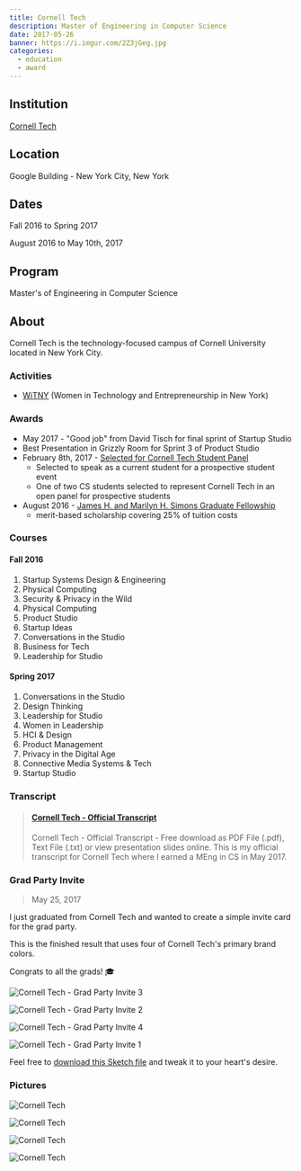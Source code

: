 ```yaml
---
title: Cornell Tech
description: Master of Engineering in Computer Science
date: 2017-05-26
banner: https://i.imgur.com/2Z3jGeg.jpg
categories:
  - education
  - award
---
```


## Institution

[Cornell Tech](https://tech.cornell.edu)

## Location

Google Building - New York City, New York

## Dates

Fall 2016 to Spring 2017

August 2016 to May 10th, 2017

## Program

Master's of Engineering in Computer Science

## About

Cornell Tech is the technology-focused campus of Cornell University located in New York City.

### Activities

- [WiTNY](https://tech.cornell.edu/impact/witny) (Women in Technology and Entrepreneurship in New York)

### Awards

- May 2017 - "Good job" from David Tisch for final sprint of Startup Studio
- Best Presentation in Grizzly Room for Sprint 3 of Product Studio
- February 8th, 2017 - [Selected for Cornell Tech Student Panel](https://tech.cornell.edu/admissions/visit-us)
  - Selected to speak as a current student for a prospective student event
  - One of two CS students selected to represent Cornell Tech in an open panel for prospective students
- August 2016 - [James H. and Marilyn H. Simons Graduate Fellowship](https://news.cornell.edu/stories/2013/02/new-graduate-fellowship-supports-cornell-tech)
  - merit-based scholarship covering 25% of tuition costs

### Courses

#### Fall 2016

1.  Startup Systems Design & Engineering
2.  Physical Computing
3.  Security & Privacy in the Wild
4.  Physical Computing
5.  Product Studio
6.  Startup Ideas
7.  Conversations in the Studio
8.  Business for Tech
9.  Leadership for Studio

#### Spring 2017

1.  Conversations in the Studio
2.  Design Thinking
3.  Leadership for Studio
4.  Women in Leadership
5.  HCI & Design
6.  Product Management
7.  Privacy in the Digital Age
8.  Connective Media Systems & Tech
9.  Startup Studio

### Transcript

<blockquote class="embedly-card"><h4><a href="https://www.scribd.com/document/349468859/Cornell-Tech-Official-Transcript">Cornell Tech - Official Transcript</a></h4><p>Cornell Tech - Official Transcript - Free download as PDF File (.pdf), Text File (.txt) or view presentation slides online. This is my official transcript for Cornell Tech where I earned a MEng in CS in May 2017.</p></blockquote>
<script async src="//cdn.embedly.com/widgets/platform.js" charset="UTF-8"></script>

### Grad Party Invite

> May 25, 2017

I just graduated from Cornell Tech and wanted to create a simple invite card for the grad party.

This is the finished result that uses four of Cornell Tech's primary brand colors.

Congrats to all the grads! 🎓

![Cornell Tech - Grad Party Invite 3](https://i.imgur.com/FpouuFo.png)

![Cornell Tech - Grad Party Invite 2](https://i.imgur.com/nuoFimW.png)

![Cornell Tech - Grad Party Invite 4](https://i.imgur.com/tX39x1r.png)

![Cornell Tech - Grad Party Invite 1](https://i.imgur.com/qIJKAqf.png)

Feel free to [download this Sketch file](https://github.com/fvcproductions/sketch/blob/master/grad-party-invite.sketch) and tweak it to your heart's desire.

### Pictures

![Cornell Tech](https://lh3.googleusercontent.com/3D1rWNd_eHiC5volrMg2BL6t-OXwz4s6GBmIZEFKehvgZdanvU13J6F29gDKDwnC7aDEBfx-232xFhonnjiCXywucGoLJwDX6ed5I36YWWvQ122UUmudCQHg98CCMmipCxU5Iu_wfyxy8Klu55HWbNiMLty9DN3zPz_V0_sjVkyT_oN1IgLnKrvL4lAgFvITZJsdB_a_FERIsof39sncHoqpcb4x7MoRSEDfpf8JkJ89JQ-8WDOILWtrJ_D2LApS-9qZtrjxISaYjdKUDlYTvti7K3t7ve6G3J83VTwVSep7ik95a7fo-HCnOHaqoBDVhb3QFZkz-Kd1MFkW-Jq6Slse5zyaPG1dbrgvfQ4d2dppfqVRrF2lYVqzIGQ_OXPa3XXI69TvkM91I8zupa-DgKI_HMQbKDfgyJRI5BnFcXYqBKcTf0PW_WKTzlFUsoMPY6Mkq3z6S3LPnd6TufB4_wYs4EL37-hq-qUB7Nmd1MPrvC_mWTe00JVOLK-7NHAhAZb7FYh_G7UXwhmIQ3mQNpmS0EauTcPttXhPPEgcvmyW2RNlz-PdwexvDq9Kc4muhFsPWLeoqUcQw5UBcdLz1TEFH2_El0m0PR85StW1xTSWV6EeyKA1662-qeb3lzdj=w1227-h920-no)

![Cornell Tech](https://lh3.googleusercontent.com/2kNQkCGlayyczCCm6DdFppOZdS7lAmf5JiYp3PML-1ZEsWyEoF4TN4kgKZR9jtniJ903mmlO4y5IH6FpiEUSbfV15mHKl8m63mS-jux_7TOFSgii7mAGmma5t-ITxPYHjEnTmHdVsY1z8pzCYshpp1svghuALeEopHx9taMhQ1xSm4Tv7GbBtubprv4-bWnDhBuwFod_oc6N9D6Z1THyxTtyOoKFPORmajl277g_RuKJg_a35UbglysrLSvWx4l9i0ZdCUXxkj4MaY3CQ-Ac9cQuCbSmlZJtXkWrrvujwImTIrxIp1B5rlLLmxxBENQln9WFDOb3strMuz-9HpUv3Ue-Vzox__WklTOhekQFnSWTytaec_K6T3enzNDEDLTS1fC93Jnr9vQp2odpNKnQ-aQLLiSrEH_t0hIfRlIo_h4fb6Js6iPOjpiYKuURFl7YhSNttkSZ5KUbSlHV1BG1uRR5Q0FF6Psx60c-IStDXDkDVPIA07q5OoUZxYcRj5XE22tAhhD7AvGvKazSPoWAs9c4RlGoS8bIJBCTPH-3D_QniEqnStYQFhkQwU504DGzfc2YG1TBdN2Cp-ddWCZRaq0Mg3XXZJaKvWW8IF880YXZDY-vSu3NIJJFHfeYD7jN=w1280-h854-no)

![Cornell Tech](https://lh3.googleusercontent.com/bJwQnxkcK5nX7bq4yuSlpsUFeqhT48GIn_QxRCQ3Kimy1BPVqpfekKyvsIVk-gtOi9PtwRViFx0Ef4cEwkbwTecIhLOLYsoTWLqY59g20uofCvxUVuQm030f_040VJI1Kt6wXvT7dhMMWgtUglbxHVuCFb6_Y6NJ6QX-Z-d1853CT3E-uD11XdVI-mAWbnByLlt1pHkv5hkKfFgud9Rb_tggZ6wTkRVVNinoVw40rkHWLidTYv0kY-16puEmHp4WyTtOjCDZQthz7RtmQECVguIfJOQSZ1lLAT0HU-_Ctlbkz69E1Nak6mfu8TKuK3f3Nsm_tqxog_VxiVpXa4BSVieAPNEL-GRFE-CCKaCS4F0jzHTb-ckM5pPavE6FZ5Qyyv8pjgtquYDUiCrNshkouszDAMqGwA8P_JBlPFpaUrq1GjYg0eTGDNCSSKmtGJQjbE6clBd8N1v0kcmh_NBNc0xF2uP0kpqCzJQUirHdYOHwvO8n-RwVtDydS73iMAd2I-1WeLoApNv_q9spiDmpCOSVSaoMoV8QyWJuUKl8M2FyDYaH2A6iLHgVBaeX4ymDnGDETs9Rmw7Y5uh1C332OzdiExFEtjwX3uk6QyUFZEZ9c5GIcc404yD4XW_LlIla=w1227-h921-no)

![Cornell Tech](https://lh3.googleusercontent.com/-7QKLWkkHH8eWhEdtzty9nCkf2uI0WymGDNqcBoEeOvJgzn6FCaLF9hmCoTEVjjKoAMmZ3vuPSO2n_tBsb0-95fdJ53475sAY51VzziZgPHiLbrh38lNDHexEtye2JnDp6PAot5uC3EylFhcKAdFOzwJEnav3SnoP3va4MMiMSU5An4pbrV3f0jA9waCle6_6-cOMhjWTV2mA0ZLKc-_j1tyF3u4hGIUFMB7dpY-eGLfKrJK7bBVGARdMlvHygx1rXIpbRkIKy65_qhSvT8AhTplgKqKBkUnEWPywy87bEZEs9sdyFwFTqKjYFJuNVSQDyLli4e_Fe2LClijqelklJRsiu9iQQSL91drKCvBFS34-PMxxXffNMOz2mKwlf9-Z3QL5WXq2re9CVXl3gZlC5nAqx2TFhtDW4oUcVOMRSjB4jtd5EEwPas8bZ8erUCOO-381ps4uqZFWFtnMQU4gX9H7s1EvvSPLddtSPWHioB_onvjJeS_Ahc_q4to0ZJxjtnm9Q2GeYeBmt7gL_rNsQjO_9nez8AMfC7CBoxFgWzTs2OdCXKJZ6yUY057tDl7BFGlbNpZZYkF9YHB09lPBTk_acMv-OSKe5zRY8P_w7qnMlJhUABUMynT3K70d7Qr=w1227-h921-no)
